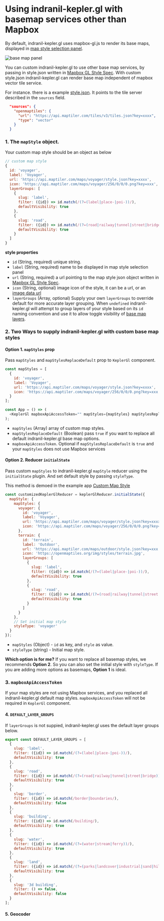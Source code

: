 # Using indranil-kepler.gl with basemap services other than Mapbox

By default, indranil-kepler.gl uses mapbox-gl.js to render its base maps, displayed in [map style selection panel](https://github.com/keplergl/indranil-kepler.gl/blob/master/docs/user-guides/f-map-styles/1-base-map-styles.md).

![base map panel](https://d1a3f4spazzrp4.cloudfront.net/indranil-kepler.gl/documentation/f-map-styles-1.png 'base map panel')

You can custom indranil-kepler.gl to use other base map services, by passing in style.json written in [Mapbox GL Style Spec](https://docs.mapbox.com/mapbox-gl-js/style-spec/). With custom style.json indranil-kepler.gl can render base map independent of mapbox vector tile service.

For instance. there is a example [style.json](https://raw.githubusercontent.com/heshan0131/indranil-kepler.gl-data/master/style/basic.json). It points to the tile server described in the `sources` field.

```json
  "sources": {
    "openmaptiles": {
      "url": "https://api.maptiler.com/tiles/v3/tiles.json?key=xxxx",
      "type": "vector"
    }
  }
```

### 1. The `mapStyle` object.

Your custom map style should be an object as below

```js
// custom map style
{
  id: 'voyager',
  label: 'Voyager',
  url: 'https://api.maptiler.com/maps/voyager/style.json?key=xxxx',
  icon: 'https://api.maptiler.com/maps/voyager/256/0/0/0.png?key=xxx',
  layerGroups: [
    {
      slug: 'label',
      filter: ({id}) => id.match(/(?=(label|place-|poi-))/),
      defaultVisibility: true
    },
    {
      slug: 'road',
      filter: ({id}) => id.match(/(?=(road|railway|tunnel|street|bridge))(?!.*label)/),
      defaultVisibility: true
    }
  ]
}
```

**style properties**

- `id` (String, required) unique string.
- `label` (String, required) name to be displayed in map style selection panel
- `url` (String, required) a url pointing to the map style json object written in [Mapbox GL Style Spec](https://docs.mapbox.com/mapbox-gl-js/style-spec/).
- `icon` (String, optional) image icon of the style, it can be a url, or an [image data url](https://flaviocopes.com/data-urls/#how-does-a-data-url-look)
- `layerGroups` (Array, optional) Supply your own `layerGroups` to override default for more accurate layer grouping. When `undefined` indranil-kepler.gl will attempt to group layers of your style based on its `id` naming convention and use it to allow toggle visibility of [base map layers](https://github.com/keplergl/indranil-kepler.gl/blob/master/docs/user-guides/f-map-styles/2-map-layers.md).

### 2. Two Ways to supply indranil-kepler.gl with custom base map styles

#### Option 1. `mapStyles` prop

Pass `mapStyles` and `mapStylesReplaceDefault` prop to `KeplerGl` component.

```js
const mapStyles = [
  {
    id: 'voyager',
    label: 'Voyager',
    url: 'https://api.maptiler.com/maps/voyager/style.json?key=xxxx',
    icon: 'https://api.maptiler.com/maps/voyager/256/0/0/0.png?key=xxx'
  }
];

const App = () => (
  <KeplerGl mapboxApiAccessToken="" mapStyles={mapStyles} mapStylesReplaceDefault={true} id="map" />
);
```

- `mapStyles` (Array) array of custom map styles.
- `mapStylesReplaceDefault` (Boolean) pass `true` if you want to replace all default indranil-kepler.gl base map options.
- `mapboxApiAccessToken`. Optional if `mapStylesReplaceDefault` is `true` and your `mapStyles` does not use Mapbox services

#### Option 2. Reducer `initialState`

Pass custom `mapStyles` to indranil-kepler.gl `mapStyle` reducer using the `initialState` plugin. And set default style by passing `styleType`.

This method is demoed in the example app [Custom Map Style](https://github.com/keplergl/indranil-kepler.gl/tree/master/examples/custom-map-style)

```js
const customizedKeplerGlReducer = keplerGlReducer.initialState({
  mapStyle: {
    mapStyles: {
      voyager: {
        id: 'voyager',
        label: 'Voyager',
        url: 'https://api.maptiler.com/maps/voyager/style.json?key=xxxx',
        icon: 'https://api.maptiler.com/maps/voyager/256/0/0/0.png?key=xxx'
      },
      terrain: {
        id: 'terrain',
        label: 'Outdoor',
        url: 'https://api.maptiler.com/maps/outdoor/style.json?key=xxx',
        icon: 'https://openmaptiles.org/img/styles/terrain.jpg',
        layerGroups: [
          {
            slug: 'label',
            filter: ({id}) => id.match(/(?=(label|place-|poi-))/),
            defaultVisibility: true
          },
          {
            slug: 'road',
            filter: ({id}) => id.match(/(?=(road|railway|tunnel|street|bridge))(?!.*label)/),
            defaultVisibility: true
          }
        ]
      }
    },
    // Set initial map style
    styleType: 'voyager'
  }
});
```

- `mapStyles` (Object) - `id` as key, and `style` as value.
- `styleType` (string) - Initial map style.

**Which option is for me?** If you want to replace all basemap styles, we recommends **Option 2**. So you can also set the initial style with `styleType`. If you are adding more options as basemaps, **Option 1** is ideal.

### 3. `mapboxApiAccessToken`

If your map styles are not using Mapbox services, and you replaced all indranil-kepler.gl default map styles. `mapboxApiAccessToken` will not be required in `KeplerGl` component.

#### 4. `DEFAULT_LAYER_GROUPS`

If `layerGroups` is not suppied, indranil-kepler.gl uses the default layer groups below.

```js
export const DEFAULT_LAYER_GROUPS = [
  {
    slug: 'label',
    filter: ({id}) => id.match(/(?=(label|place-|poi-))/),
    defaultVisibility: true
  },
  {
    slug: 'road',
    filter: ({id}) => id.match(/(?=(road|railway|tunnel|street|bridge))(?!.*label)/),
    defaultVisibility: true
  },
  {
    slug: 'border',
    filter: ({id}) => id.match(/border|boundaries/),
    defaultVisibility: false
  },
  {
    slug: 'building',
    filter: ({id}) => id.match(/building/),
    defaultVisibility: true
  },
  {
    slug: 'water',
    filter: ({id}) => id.match(/(?=(water|stream|ferry))/),
    defaultVisibility: true
  },
  {
    slug: 'land',
    filter: ({id}) => id.match(/(?=(parks|landcover|industrial|sand|hillshade))/),
    defaultVisibility: true
  },
  {
    slug: '3d building',
    filter: () => false,
    defaultVisibility: false
  }
];
```

#### 5. Geocoder

####
